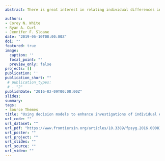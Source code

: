 ```yaml
---
abstract: There is great interest in relating individual differences in cognitive processing to activation of neural systems. The general process involves relating measures of task performance like reaction times or accuracy to brain activity to identify individual differences in neural processing. One limitation of this approach is that measures like reaction times can be affected by multiple components of processing. For instance, some individuals might have higher accuracy in a memory task because they respond more cautiously, not because they have better memory. Computational models of decision making, like the drift–diffusion model and the linear ballistic accumulator model, provide a potential solution to this problem. They can be fitted to data from individual participants to disentangle the effects of the different processes driving behavior. In this sense the models can provide cleaner measures of the processes of interest, and enhance our understanding of how neural activity varies across individuals or populations. The advantages of this model-based approach to investigating individual differences in neural activity are discussed with recent examples of how this method can improve our understanding of the brain–behavior relationship.

authors:
- Corey N. White
- Ryan A. Curl
- Jennifer F. Sloane
date: "2019-06-10T00:00:00Z"
doi: ""
featured: true
image:
  caption: ''
  focal_point: ""
  preview_only: false
projects: []
publication: ''
publication_short: ""
 # publication_types:
 # - "2"
publishDate: "2016-02-09T00:00:00Z"
slides: 
summary: 
tags:
- Source Themes
title: "Using decision models to enhance investigations of individual differences in cognitive neuroscience."
url_code: ""
url_dataset: ""
url_pdf: "https://www.frontiersin.org/articles/10.3389/fpsyg.2016.00081/full"
url_poster: ""
url_project: ""
url_slides: ""
url_source: ""
url_video: ""
---
```

